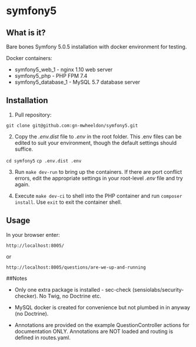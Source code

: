 # symfony5

## What is it?

Bare bones Symfony 5.0.5 installation with docker environment for testing.

Docker containers:

* symfony5_web_1 - nginx 1.10 web server
* symfony5_php - PHP FPM 7.4
* symfony5_database_1 - MySQL 5.7 database server

## Installation

1. Pull repository:

`git clone git@github.com:gn-mwheeldon/symfony5.git`

2. Copy the *.env.dist* file to *.env* in the root folder. This .env files can be edited to suit your environment, though the default settings should suffice.

`cd symfony5`
`cp .env.dist .env`

3. Run `make dev-run` to bring up the containers. If there are port conflict errors, edit the appropriate settings in your root-level *.env* file and try again.

4. Execute `make dev-ci` to shell into the PHP container and run `composer install`. Use `exit` to exit the container shell.

## Usage

In your browser enter:
 
`http://localhost:8005/`

or
 
`http://localhost:8005/questions/are-we-up-and-running`

##Notes

* Only one extra package is installed - sec-check (sensiolabs/security-checker). No Twig, no Doctrine etc.

* MySQL docker is created for convenience but not plumbed in in anyway (no Doctrine).

* Annotations are provided on the example QuestionController actions for documentation ONLY. Annotations are NOT loaded and routing is defined in routes.yaml.



